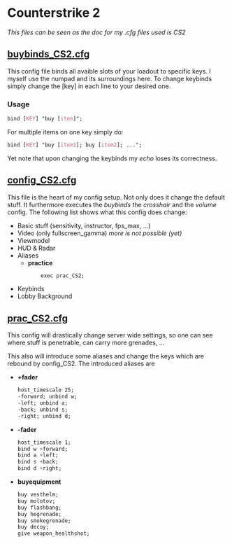 # Counterstrike 2
*This files can be seen as the doc for my .cfg files used is CS2*

## [buybinds_CS2.cfg](https://github.com/julis99/CS_Config/blob/main/CS2/buybinds_CS2.cfg)
This config file binds all avaible slots of your loadout to specific keys. I myself use the numpad and its surroundings here. To change keybinds simply change the [key] in each line to your desired one.
### Usage
```css
bind [KEY] "buy [item]";
```
For multiple items on one key simply do:

```css
bind [KEY] "buy [item1]; buy [item2]; ...";
```
Yet note that upon changing the keybinds my *echo* loses its correctness.

## [config_CS2.cfg](https://github.com/julis99/CS_Config/blob/main/CS2/config_CS2.cfg)
This file is the heart of my config setup. Not only does it change the default stuff. It furthermore executes the *buybinds* the *crosshair* and the *volume* config. The following list shows what this config does change:
- Basic stuff (sensitivity, instructor, fps_max, ...)
- Video (only fullscreen_gamma) *more is not possible (yet)*
- Viewmodel
- HUD & Radar
- Aliases
    - **practice**
        ```css
            exec prac_CS2;
        ```
- Keybinds
- Lobby Background

## [prac_CS2.cfg](https://github.com/julis99/CS_Config/blob/main/CS2/prac_CS2.cfg)
This config will drastically change server wide settings, so one can see where stuff is penetrable, can carry more grenades, ...

This also will introduce some aliases and change the keys which are rebound by config_CS2. The introduced aliases are
- **+fader**
    ```css
    host_timescale 25;
    -forward; unbind w;
    -left; unbind a;
    -back; unbind s;
    -right; unbind d;
    ```
- **-fader**
    ```css
    host_timescale 1;
    bind w +forward;
    bind a +left;
    bind s +back;
    bind d +right;
    ```
- **buyequipment**
    ```css
    buy vesthelm;
    buy molotov;
    buy flashbang;
    buy hegrenade;
    buy smokegrenade;
    buy decoy;
    give weapon_healthshot; 
    ```